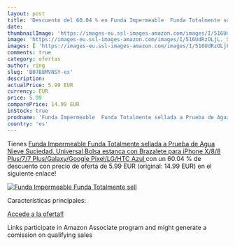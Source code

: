 ```yaml
---
layout: post
title: 'Descuento del 60.04 % en Funda Impermeable  Funda Totalmente sell'
date: 
thumbnailImage: 'https://images-eu.ssl-images-amazon.com/images/I/516UdRzOLjL._SL200_.jpg'
image: 'https://images-eu.ssl-images-amazon.com/images/I/516UdRzOLjL._SL200_.jpg'
images: [ 'https://images-eu.ssl-images-amazon.com/images/I/516UdRzOLjL._SL200_.jpg' ]
comments: true
category: ofertas
author: ring
slug: 'B07B8MVNSY-es'
description:
actualPrice: 5.99 EUR
currency: EUR
price: 5.99
comparePrice: 14.99 EUR
inStock: true
prodname: 'Funda Impermeable  Funda Totalmente sellada a Prueba de Agua  Nieve  Suciedad. Universal Bolsa estanca con Brazalete para iPhone X/8/8 Plus/7/7 Plus/Galaxy/Google Pixel/LG/HTC  Azul '
country: 'es'
---
```


Tienes [Funda Impermeable  Funda Totalmente sellada a Prueba de Agua  Nieve  Suciedad. Universal Bolsa estanca con Brazalete para iPhone X/8/8 Plus/7/7 Plus/Galaxy/Google Pixel/LG/HTC  Azul ](https://www.amazon.es/dp/B07B8MVNSY/?tag=tolees-21) con un 60.04 % de descuento con precio de oferta de 5.99 EUR (original: 14.99 EUR) en el siguiente enlace!

[![Funda Impermeable  Funda Totalmente sell](https://images-eu.ssl-images-amazon.com/images/I/516UdRzOLjL._SL200_.jpg)](https://www.amazon.es/dp/B07B8MVNSY/?tag=tolees-21)

Características principales:


[Accede a la oferta!!](https://www.amazon.es/dp/B07B8MVNSY/?tag=tolees-21)

Links participate in Amazon Associate program and might generate a comission on qualifying sales


